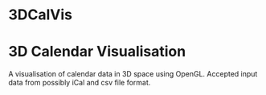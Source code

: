 # 3DCalVis
3D Calendar Visualisation
===============================================

A visualisation of calendar data in 3D space using OpenGL.
Accepted input data from possibly iCal and csv file format.
